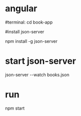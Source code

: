 # angular


#terminal:
cd book-app


#install json-server

npm install -g json-server

# start json-server
json-server --watch books.json



# run
npm start

